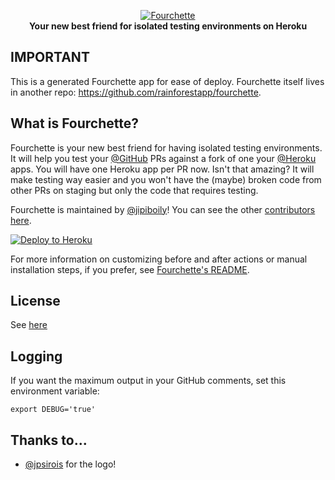 <p align="center">
  <a href="https://github.com/rainforestapp/fourchette">
    <img src="http://i.imgur.com/967yX36.png" alt="Fourchette" />
  </a>
  <br />
  <b>Your new best friend for isolated testing environments on Heroku</b>
 </p>

## IMPORTANT
This is a generated Fourchette app for ease of deploy. Fourchette itself lives in another repo: https://github.com/rainforestapp/fourchette.

## What is Fourchette?

Fourchette is your new best friend for having isolated testing environments. It will help you test your [@GitHub](https://github.com/github) PRs against a fork of one your [@Heroku](https://github.com/heroku) apps. You will have one Heroku app per PR now. Isn't that amazing? It will make testing way easier and you won't have the (maybe) broken code from other PRs on staging but only the code that requires testing.

Fourchette is maintained by [@jipiboily](https://github.com/jipiboily/)! You can see the other [contributors here](https://github.com/rainforestapp/fourchette/graphs/contributors).

[![Deploy to Heroku](https://www.herokucdn.com/deploy/button.png)](https://heroku.com/deploy)

For more information on customizing before and after actions or manual installation steps, if you prefer, see [Fourchette's README](https://github.com/rainforestapp/fourchette).

## License

See [here](LICENSE.txt)

## Logging

If you want the maximum output in your GitHub comments, set this environment variable:

```
export DEBUG='true'
```

## Thanks to...

- [@jpsirois](https://github.com/jpsirois/) for the logo!
